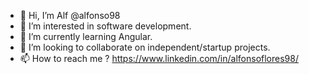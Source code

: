 - 👋 Hi, I’m Alf @alfonso98
- 👀 I’m interested in software development.
- 🌱 I’m currently learning Angular.
- 💞️ I’m looking to collaborate on independent/startup projects.
- 📫 How to reach me ? https://www.linkedin.com/in/alfonsoflores98/

<!---
alfonso98/alfonso98 is a ✨ special ✨ repository because its `README.md` (this file) appears on your GitHub profile.
You can click the Preview link to take a look at your changes.
--->

